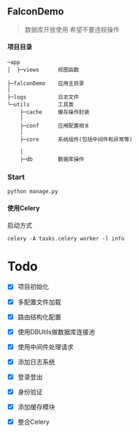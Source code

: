 
## FalconDemo
> 数据库开放使用 希望不要违规操作
#### 项目目录
```
─app
│  ├─views      视图函数

├─falconDemo    应用主目录
│
├─logs          日志文件
└─utils         工具类
    ├─cache     缓存操作封装
    │
    ├─conf      应用配置相关
    │
    ├─core      系统组件(包括中间件和异常等)

    │
    ├─db        数据库操作
```

### Start
```
python manage.py
```

#### 使用Celery

启动方式
```
celery -A tasks.celery worker -l info
```


# Todo

- [x] 项目初始化
- [x] 多配置文件加载
- [x] 路由结构化配置
- [x] 使用DBUtils做数据库连接池
- [x] 使用中间件处理请求
- [x] 添加日志系统
- [x] 登录登出
- [x] 身份验证
- [x] 添加缓存模块
- [x] 整合Celery



